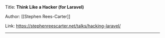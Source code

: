 Title: **Think Like a Hacker (for Laravel)**

Author: [[Stephen Rees-Carter]]

Link: https://stephenreescarter.net/talks/hacking-laravel/

---
